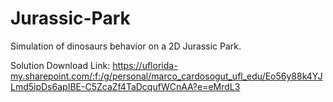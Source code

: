 # Jurassic-Park
Simulation of dinosaurs behavior on a 2D Jurassic Park.

Solution Download Link: https://uflorida-my.sharepoint.com/:f:/g/personal/marco_cardosogut_ufl_edu/Eo56y88k4YJLmd5ipDs6apIBE-C5ZcaZf4TaDcqufWCnAA?e=eMrdL3 
